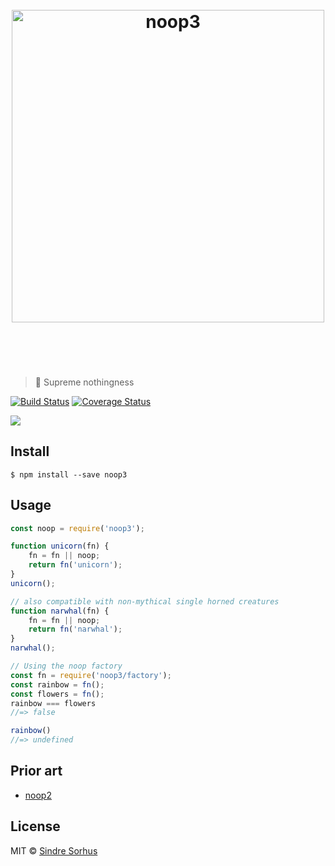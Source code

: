 <h1 align="center">
	<br>
	<img width="500" src="logo.png" alt="noop3">
	<br>
	<br>
	<br>
</h1>

> 🦄 Supreme nothingness

[![Build Status](https://travis-ci.org/sindresorhus/noop3.svg?branch=master)](https://travis-ci.org/sindresorhus/noop3) [![Coverage Status](https://coveralls.io/repos/sindresorhus/noop3/badge.svg?branch=master&service=github)](https://coveralls.io/github/sindresorhus/noop3?branch=master)


![](https://cloud.githubusercontent.com/assets/170270/11731042/eba6ffc6-9f98-11e5-8d7d-7890dbc394c5.gif)


## Install

```
$ npm install --save noop3
```


## Usage

```js
const noop = require('noop3');

function unicorn(fn) {
	fn = fn || noop;
	return fn('unicorn');
}
unicorn();

// also compatible with non-mythical single horned creatures
function narwhal(fn) {
	fn = fn || noop;
	return fn('narwhal');
}
narwhal();

// Using the noop factory
const fn = require('noop3/factory');
const rainbow = fn();
const flowers = fn();
rainbow === flowers
//=> false

rainbow()
//=> undefined
```

## Prior art

- [noop2](https://github.com/yoshuawuyts/noop2)


## License

MIT © [Sindre Sorhus](http://sindresorhus.com)
